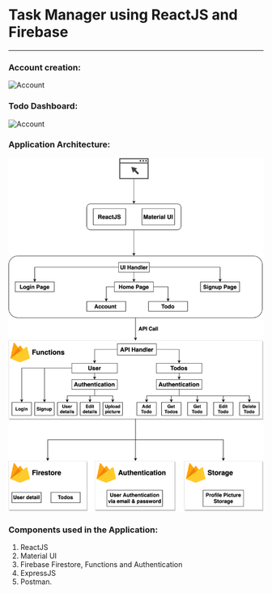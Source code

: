 # Task Manager using ReactJS and Firebase

-----

### Account creation:

![Account](doc/images/Account.gif)

### Todo Dashboard:

![Account](doc/images/Todo.gif)


### Application Architecture:

![Application Architecture](doc/images/TodoApp.png)

### Components used in the Application:

1. ReactJS
2. Material UI
3. Firebase Firestore, Functions and Authentication
4. ExpressJS
5. Postman.
